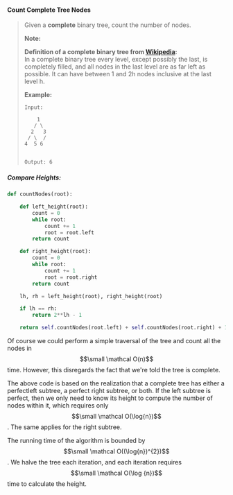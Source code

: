 #### Count Complete Tree Nodes

> Given a **complete** binary tree, count the number of nodes.
>
> **Note:**
>
> **Definition of a complete binary tree from **[**Wikipedia**](http://en.wikipedia.org/wiki/Binary_tree#Types_of_binary_trees)**:**  
>  In a complete binary tree every level, except possibly the last, is completely filled, and all nodes in the last level are as far left as possible. It can have between 1 and 2h nodes inclusive at the last level h.
>
> **Example:**
>
> ```
> Input:
>  
>     1
>    / \
>   2   3
>  / \  /
> 4  5 6
>
>
> Output: 6
> ```

##### Compare Heights:

```py
def countNodes(root):

    def left_height(root):
        count = 0
        while root:
            count += 1
            root = root.left
        return count

    def right_height(root):
        count = 0
        while root:
            count += 1
            root = root.right
        return count

    lh, rh = left_height(root), right_height(root)

    if lh == rh:
        return 2**lh - 1

    return self.countNodes(root.left) + self.countNodes(root.right) + 1
```

Of course we could perform a simple traversal of the tree and count all the nodes in $$\small \mathcal O(n)$$ time. However, this disregards the fact that we're told the tree is complete.

The above code is based on the realization that a complete tree has either a perfectleft subtree, a perfect right subtree, or both. If the left subtree is perfect, then we only need to know its height to compute the number of nodes within it, which requires only $$\small \mathcal O(\log{n})$$. The same applies for the right subtree.

The running time of the algorithm is bounded by $$\small \mathcal O((\log{n})^{2})$$. We halve the tree each iteration, and each iteration requires $$\small \mathcal O(\log {n})$$ time to calculate the height. 


